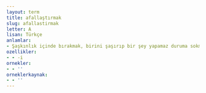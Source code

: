 ```yaml
---
layout: term
title: afallaştırmak
slug: afallastirmak
letter: A
lisan: Türkçe
anlamlar:
- Şaşkınlık içinde bırakmak, birini şaşırıp bir şey yapamaz duruma sokmak
ozellikler:
- - -i
ornekler:
- - ''
orneklerkaynak:
- - ''
---
```


